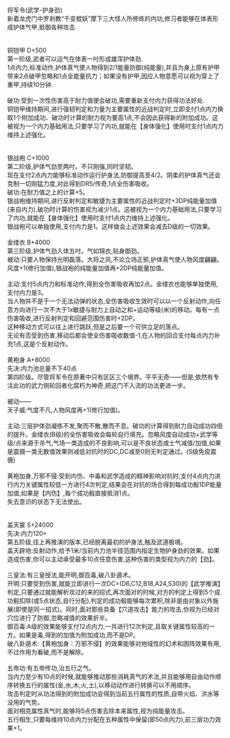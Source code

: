<title>将军令</title>
<meta name="GENERATOR" content="WinCHM">
<meta http-equiv="Content-Type" content="text/html; charset=gb2312">
<br>将军令(武学-护身劲)
<br>新着龙虎门中罗剎教“千变棍妖”摩下三大怪人所修练的内功,修习者能够在体表形成护体气甲,抵御各种攻击.
<br>
<br>
<br>铜铠甲 D+500
<br>第一阶级,武者可以运气在体表一吋形成雄浑护体劲.
<br>1点内力,标准动作,护体真气使人物得到2/1能量防御(纯能量),并且为身上原有护甲带来2点破甲忽略和1点全能量抗力；如果没有护甲,因应人物意愿可以视为穿上了重甲,持续10分钟.
<br>
<br>破功:受到一次性伤害高于耐力值便会破功,需要重新支付内力获得功法好处.
<br>铜铠甲维持期间,进行强韧判定和力量为主要属性的近战判定时,立即支付1点内力换取1个附加成功、破功时计算的耐力视为要高1点,不会因此获得新的附加成功。这被视为一个内力基础用法,只要学习了内功,就能在【身体强化】使用时支付1点内力维持上述强化。
<br>
<br>
<br>银战袍 C+1000
<br>第二阶级,护体气劲至两吋。不只刚强,同时坚韧。
<br>现在支付2点内力能够标准动作运行护身法,防御提高至4/2。阴柔的护体真气还会克制一切刚猛力度,对此得到DR5/传奇,1点全伤害吸收。
<br>破功:在耐力值之上的计算+5。
<br>银战袍维持期间,进行反射判定和敏捷为主要属性的近战判定时+3DP纯能量加值(来自内力),破功时计算的伤害视为减少1点。这被视为一个内力基础用法,只要学习了内功,就能在【身体强化】使用时支付1点内力维持上述强化。
<br>银战袍可以单独使用,支付内力是1。这样做会上述效果会减去D级的一切效果。
<br>
<br>金缕衣 B+4000
<br>第三阶级,护体气劲入体五吋。气如锦衣,贴身御劲。
<br>被动:只要人物保持光明磊落。大将之风,不论立场正邪,护体真气使人物风度翩翩。风度+1(修行加值),银战袍的纯能量加值再+2DP纯能量加值。
<br>
<br>主动:支付5点内力和标准动作,得到全伤害吸收再加2点。金缕衣也能够单独使用,支付内力是3。
<br>当人物并不是于一个无法动弹的状态,全伤害吸收生效时可以以一个反射动作,向任意方向进行一次不大于1x敏捷与耐力上自动之和+运动等级(米)的移动。每有一点伤害吸收,进行反射判定和回避范围伤害时+2DP。
<br>这种移动方式可以往上进行跳跃,但是之后要一个可供立足的落点。
<br>无论有否受到伤害,移动后都会使全伤害吸收数值-1,在人物的回合支付每点内力补充1点,这是个反射动作。
<br>
<br>黄袍身 A+8000
<br>先决:内力池总量不下40点 
<br>第四阶级。尽管将军令在原著中只有区区三个境界。平平无奇——但是,依然有专注此功的武力侧轮回者化腐朽为神奇,把这门不入流的功法更进一步。
<br>
<br>被动——
<br>天子威:气度不凡,人物风度再+1(修行加值)。
<br>
<br>主动:三层护体劲凝练不发,聚而不散,散而不息。破功的计算得到耐力自动成功四倍的提升。金缕衣(B级)的全伤害吸收会每轮自行填充。忽略风度自动成功+武学等级/点来源于杀气,气场一类造成的不良影响,可以是不良状态或士气减值/加值,如果是震摄一类无数值效果则减低对抗时的DC,DC减至0则无判定通过。(S级免疫震慑)
<br>
<br>黄袍加身,万邪不侵:受到内伤、中毒和武学造成的精神影响对抗时,支付4点内力进行内力关键属性较低一方进行4次判定,结果会在对抗的场合得到每成功骰1DP能量加值;如果是【内伤】,每个成功骰直接抵消1点。
<br>失去意识的状态下无法使出。
<br>
<br>
<br>盖天裳 S+24000
<br>先决:内力120+ 
<br>第五阶级,往上再推演的版本,已经脱离最初的护身法,触及武道极境。
<br>盖天辟地:反射动作,给予1米/当前内力池半径范围内指定生物护身劲的效果。如果造成伤害,你可以主动承受最多10点任意伤害,这种伤害的类型视为内力的【劲】。
<br>
<br>三皇法:有三皇授法,能开明,御百毒,破八卦遁术。
<br>开明:只要受到伤害,就能立即进行一次DC=(D6,C12,B18,A24,S30)的【武学推演】判定,只要通过就能解析攻过的来的招式,再次面对的时候,对方的判定上得到5个成功骰扣除(或5点状态,自行分配),判定的成功骰能够每次累积,除非是由对象以外施展(即使是同一招式)。同时,面对那些具备【穴道攻击】能力的攻击,你视为已经对穴位进行了防御,忽略减值的效果折半。
<br>御百毒:A级的效果能够支付12点内力,一共进行12次判定,且取关键属性较高的一方。如果是毒,得到的加值为附加成功,而不是DP。
<br>破八卦遁术:【黄袍加身：万邪不侵】的效果能够对地域性的幻术和困阵效果有用,不过作用为看破,而不是解除。
<br>
<br>五帝功:有五帝传功,治五行之气。
<br>当内力至少有10点的时候,就能够推动那些消耗真气的术法,并且能够用自由动作顺序转换五行的属性(金,水,木,火,土),以移动动作进行转换可以不用顺序。
<br>攻击判定时从功法得到的附加成功会得到当前五行属性的性质,自带火焰、洪水等没用的气势。
<br>面对相克属性真气时,能够将5点伤害去除本来属性,视为纯能量攻击。
<br>五行相生,只要每维持10点内力分配在五种属性中保留(即50点内力),前三层功力效果+1。
<br>